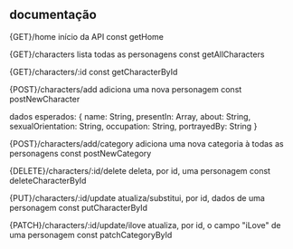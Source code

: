 

## documentação

{GET}/home
início da API
const getHome

{GET}/characters
lista todas as personagens
const getAllCharacters

{GET}/characters/:id
const getCharacterById

{POST}/characters/add
adiciona uma nova personagem
const postNewCharacter

dados esperados:
{
    name: String,
    presentIn: Array,
    about: String,
    sexualOrientation: String,
    occupation: String,
    portrayedBy: String
}


{POST}/characters/add/category
adiciona uma nova categoria à todas as personagens
const postNewCategory

{DELETE}/characters/:id/delete
deleta, por id, uma personagem
const deleteCharacterById

{PUT}/characters/:id/update
atualiza/substitui, por id, dados de uma personagem
const putCharacterById

{PATCH}/characters/:id/update/ilove
atualiza, por id, o campo "iLove" de uma personagem
const patchCategoryById